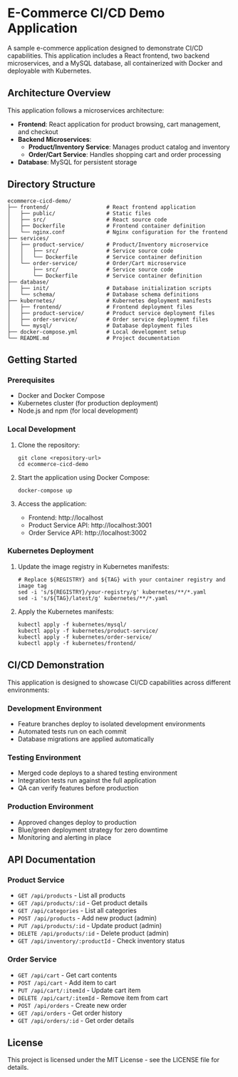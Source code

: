 # E-Commerce CI/CD Demo Application

A sample e-commerce application designed to demonstrate CI/CD capabilities. This application includes a React frontend, two backend microservices, and a MySQL database, all containerized with Docker and deployable with Kubernetes.

## Architecture Overview

This application follows a microservices architecture:

- **Frontend**: React application for product browsing, cart management, and checkout
- **Backend Microservices**:
  - **Product/Inventory Service**: Manages product catalog and inventory
  - **Order/Cart Service**: Handles shopping cart and order processing
- **Database**: MySQL for persistent storage

## Directory Structure

```
ecommerce-cicd-demo/
├── frontend/                  # React frontend application
│   ├── public/                # Static files
│   ├── src/                   # React source code
│   ├── Dockerfile             # Frontend container definition
│   └── nginx.conf             # Nginx configuration for the frontend
├── services/
│   ├── product-service/       # Product/Inventory microservice
│   │   ├── src/               # Service source code
│   │   └── Dockerfile         # Service container definition
│   └── order-service/         # Order/Cart microservice
│       ├── src/               # Service source code
│       └── Dockerfile         # Service container definition
├── database/
│   ├── init/                  # Database initialization scripts
│   └── schema/                # Database schema definitions
├── kubernetes/                # Kubernetes deployment manifests
│   ├── frontend/              # Frontend deployment files
│   ├── product-service/       # Product service deployment files
│   ├── order-service/         # Order service deployment files
│   └── mysql/                 # Database deployment files
├── docker-compose.yml         # Local development setup
└── README.md                  # Project documentation
```

## Getting Started

### Prerequisites

- Docker and Docker Compose
- Kubernetes cluster (for production deployment)
- Node.js and npm (for local development)

### Local Development

1. Clone the repository:
   ```
   git clone <repository-url>
   cd ecommerce-cicd-demo
   ```

2. Start the application using Docker Compose:
   ```
   docker-compose up
   ```

3. Access the application:
   - Frontend: http://localhost
   - Product Service API: http://localhost:3001
   - Order Service API: http://localhost:3002

### Kubernetes Deployment

1. Update the image registry in Kubernetes manifests:
   ```
   # Replace ${REGISTRY} and ${TAG} with your container registry and image tag
   sed -i 's/${REGISTRY}/your-registry/g' kubernetes/**/*.yaml
   sed -i 's/${TAG}/latest/g' kubernetes/**/*.yaml
   ```

2. Apply the Kubernetes manifests:
   ```
   kubectl apply -f kubernetes/mysql/
   kubectl apply -f kubernetes/product-service/
   kubectl apply -f kubernetes/order-service/
   kubectl apply -f kubernetes/frontend/
   ```

## CI/CD Demonstration

This application is designed to showcase CI/CD capabilities across different environments:

### Development Environment
- Feature branches deploy to isolated development environments
- Automated tests run on each commit
- Database migrations are applied automatically

### Testing Environment
- Merged code deploys to a shared testing environment
- Integration tests run against the full application
- QA can verify features before production

### Production Environment
- Approved changes deploy to production
- Blue/green deployment strategy for zero downtime
- Monitoring and alerting in place

## API Documentation

### Product Service

- `GET /api/products` - List all products
- `GET /api/products/:id` - Get product details
- `GET /api/categories` - List all categories
- `POST /api/products` - Add new product (admin)
- `PUT /api/products/:id` - Update product (admin)
- `DELETE /api/products/:id` - Delete product (admin)
- `GET /api/inventory/:productId` - Check inventory status

### Order Service

- `GET /api/cart` - Get cart contents
- `POST /api/cart` - Add item to cart
- `PUT /api/cart/:itemId` - Update cart item
- `DELETE /api/cart/:itemId` - Remove item from cart
- `POST /api/orders` - Create new order
- `GET /api/orders` - Get order history
- `GET /api/orders/:id` - Get order details

## License

This project is licensed under the MIT License - see the LICENSE file for details.
